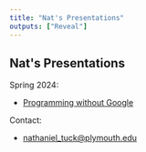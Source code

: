 ```yaml
---
title: "Nat's Presentations"
outputs: ["Reveal"]
---
```


## Nat's Presentations

Spring 2024:

 - [Programming without Google](2024-01/programming-without-google)

Contact:

 - [nathaniel_tuck@plymouth.edu](mailto:nathaniel_tuck@plymouth.edu)


